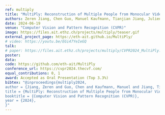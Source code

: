 ```yaml
---
ref: multiply
title: "MultiPly: Reconstruction of Multiple People from Monocular Video in the Wild"
authors: Zeren Jiang, Chen Guo, Manuel Kaufmann, Tianjian Jiang, Julien Valentin, Otmar Hilliges, Jie Song
date: 2024-06-19
venue: "Computer Vision and Pattern Recognition (CVPR)"
image: https://files.ait.ethz.ch/projects/multiply/teaser.gif
external_project_page: https://eth-ait.github.io/MultiPly/
# video: https://youtu.be/EGi47YeIeGQ
talk: 
# paper: https://files.ait.ethz.ch/projects/multiply/CVPR2024_MultiPly.pdf
poster: 
data: 
code: https://github.com/eth-ait/MultiPly
conference_url: https://cvpr2024.thecvf.com/
equal_contributions: 0, 1
award: Accepted as Oral Presentation (Top 3.3%)
bibtex: "@inproceedings{multiply2024,
author = {Jiang, Zeren and Guo, Chen and Kaufmann, Manuel and Jiang, Tianjian and Valentin, Julien and Hilliges, Otmar and Song, Jie}, 
title = {MultiPly: Reconstruction of Multiple People from Monocular Video in the Wild}, 
booktitle = {Computer Vision and Pattern Recognition (CVPR)},
year = {2024},
}"
---
```


